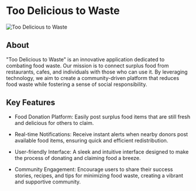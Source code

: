 # Too Delicious to Waste

![Too Delicious to Waste](https://github.com/Capa03/Too-Delicious-to-waste/assets/79425111/04fdf39e-b268-47d7-b2c8-55a4dbd371c3)

## About
"Too Delicious to Waste" is an innovative application dedicated to combating food waste. Our mission is to connect surplus food from restaurants, cafes, and individuals with those who can use it. By leveraging technology, we aim to create a community-driven platform that reduces food waste while fostering a sense of social responsibility.

## Key Features
- Food Donation Platform: Easily post surplus food items that are still fresh and delicious for others to claim.

- Real-time Notifications: Receive instant alerts when nearby donors post available food items, ensuring quick and efficient redistribution.

- User-friendly Interface: A sleek and intuitive interface designed to make the process of donating and claiming food a breeze.

- Community Engagement: Encourage users to share their success stories, recipes, and tips for minimizing food waste, creating a vibrant and supportive community.
